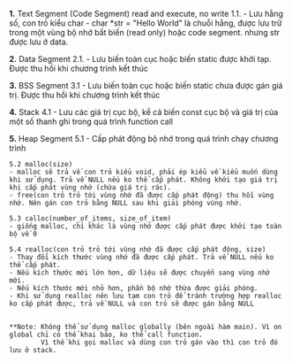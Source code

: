**1.** Text Segment (Code Segment) read and execute, no write
    1.1.
    - Lưu hằng số, con trỏ kiểu char
    - char *str = "Hello World" là chuỗi hằng, được lưu trữ trong một vùng bộ nhớ bất biến (read only) hoặc code segment. nhưng str được lưu ở data.

**2.** Data Segment
    2.1.
    - Lưu biến toàn cục hoặc biến static được khởi tạp. Được thu hồi khi chương trình kết thúc

**3.** BSS Segment
    3.1
    - Lưu biến toàn cục hoặc biến static chưa được gán giá trị. Được thu hồi khi chương trình kết thúc

**4.** Stack
    4.1
    - Lưu các giá trị cục bộ, kể cả biến const cục bộ và giá trị của một số thanh ghi trong quá trình function call

**5.** Heap Segment
    5.1
    - Cấp phát động bộ nhớ trong quá trình chạy chương trình

    5.2 malloc(size)
    - malloc sẽ trả về con trỏ kiểu void, phải ép kiểu về kiểu muốn dùng khi sử dụng. Trả về NULL nếu ko thể cấp phát. Không khởi tạo giá trị khi cấp phát vùng nhớ (chứa giá trị rác).
    - free(con trỏ trỏ tới vùng nhớ đã được cấp phát động) thu hồi vùng nhớ. Nên gán con trỏ bằng NULL sau khi giải phóng vùng nhớ.

    5.3 calloc(number_of_items, size_of_item)
    - giống malloc, chỉ khác là vùng nhớ được cấp phát được khởi tạo toàn bộ về 0

    5.4 realloc(con trỏ trỏ tới vùng nhớ đã được cấp phát động, size)
    - Thay đổi kích thước vùng nhớ đã được cấp phát. Trả về NULL nếu ko thể cấp phát.
    - Nếu kích thước mới lớn hơn, dữ liệu sẽ được chuyển sang vùng nhớ mới.
    - Nếu kích thước mới nhỏ hơn, phần bộ nhớ thừa được giải phóng.
    - Khi sử dụng realloc nên lưu tạm con trỏ để tránh trường hợp realloc ko cấp phát được, trả về NULL và con trỏ sẽ được gán bằng NULL


    **Note: Không thể sử dụng malloc globally (bên ngoài hàm main). Vì on global chỉ có thể khai báo, ko thể call function.
            Vì thế khi gọi malloc và dùng con trỏ gán vào thì con trỏ đó lưu ở stack.




